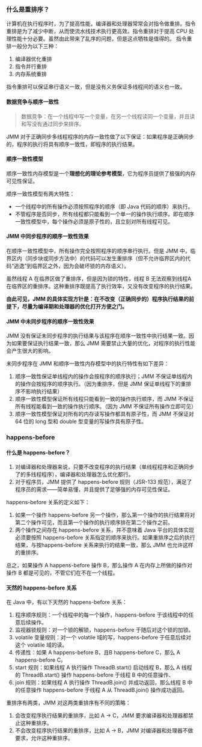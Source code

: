 ### 什么是重排序？
计算机在执行程序时，为了提高性能，编译器和处理器常常会对指令做重排。指令重排是为了减少中断，从而使流水线技术执行更高效。指令重排对于提高 CPU 处理性能十分必要。虽然由此带来了乱序的问题，但是这点牺牲是值得的。
指令重排一般分为以下三种：
1. 编译器优化重排
2. 指令并行重排
3. 内存系统重排

指令重排可以保证串行语义一致，但是没有义务保证多线程间的语义也一致。

#### 数据竞争与顺序一致性
> 数据竞争：在一个线程中写一个变量，在另一个线程读同一个变量，并且读和写没有通过同步来排序。

JMM 对于正确同步多线程程序的内存一致性做了以下保证：如果程序是正确同步的，程序的执行将具有顺序一致性，即程序的执行结果。

#### 顺序一致性模型
顺序一致性内存模型是一个**理想化的理论参考模型**，它为程序员提供了极强的内存可见性保证。

顺序一致性模型有两大特性：
- 一个线程中的所有操作必须按照程序的顺序（即 Java 代码的顺序）来执行。
- 不管程序是否同步，所有线程都只能看到一个单一的操作执行顺序。即在顺序一致性模型中，每个操作必须是原子性的，且立刻对所有线程可见。

#### JMM 中同步程序的顺序一致性效果
在顺序一致性模型中，所有操作完全按照程序的顺序串行执行。但是 JMM 中，临界区内（同步块或同步方法中）的代码可以发生重排序（但不允许临界区内的代码“逃逸”到临界区之外，因为会破坏锁的内存语义）。

虽然线程 A 在临界区做了重排序，但是因为锁的特性，线程 B 无法观察到线程A在临界区的重排序。这种重排序既提高了执行效率，又没有改变程序的执行结果。

**由此可见，JMM 的具体实现方针是：在不改变（正确同步的）程序执行结果的前提下，尽量为编译期和处理器的优化打开方便之门。**

#### JMM 中未同步程序的顺序一致性效果
JMM 没有保证未同步程序的执行结果与该程序在顺序一致性中执行结果一致。因为如果要保证执行结果一致，那么 JMM 需要禁止大量的优化，对程序的执行性能会产生很大的影响。

未同步程序在 JMM 和顺序一致性内存模型中的执行特性有如下差异：

1. 顺序一致性保证单线程内的操作会按程序的顺序执行；JMM 不保证单线程内的操作会按程序的顺序执行。（因为重排序，但是 JMM 保证单线程下的重排序不影响执行结果）
2. 顺序一致性模型保证所有线程只能看到一致的操作执行顺序，而 JMM 不保证所有线程能看到一致的操作执行顺序。（因为 JMM 不保证所有操作立即可见）
3. 顺序一致性模型保证对所有的内存读写操作都具有原子性，而 JMM 不保证对 64 位的 long 型和 double 型变量的写操作具有原子性。

### happens-before
#### 什么是 happens-before？
1. 对编译器和处理器来说，只要不改变程序的执行结果（单线程程序和正确同步了的多线程程序），编译器和处理器怎么优化都行。
2. 对于程序员，JMM 提供了 happens-before 规则（JSR-133 规范），满足了程序员的需求——简单易懂，并且提供了足够强的内存可见性保证。

happens-before 关系的定义如下：
1. 如果一个操作 happens-before 另一个操作，那么第一个操作的执行结果将对第二个操作可见，而且第一个操作的执行顺序排在第二个操作之前。
2. 两个操作之间存在 happens-before 关系，并不意味着 Java 平台的具体实现必须要按照 happens-before 关系指定的顺序来执行。如果重排序之后的执行结果，与按happens-before 关系来执行的结果一致，那么 JMM 也允许这样的重排序。

总之，如果操作 A happens-before 操作 B，那么操作 A 在内存上所做的操作对操作 B 都是可见的，不管它们在不在一个线程。

#### 天然的 happens-before 关系
在 Java 中，有以下天然的 happens-before 关系：

1. 程序顺序规则：一个线程中的每一个操作，happens-before 于该线程中的任意后续操作。
2. 监视器锁规则：对一个锁的解锁，happens-before 于随后对这个锁的加锁。
3. volatile 变量规则：对一个 volatile 域的写，happens-before 于任意后续对这个 volatile 域的读。
4. 传递性：如果 A happens-before B，且B happens-before C，那么 A happens-before C。
5. start 规则：如果线程 A 执行操作 ThreadB.start() 启动线程 B，那么 A 线程的 ThreadB.start() 操作 happens-before 于线程 B 中的任意操作、
6. join 规则：如果线程 A 执行操作 ThreadB.join() 并成功返回，那么线程 B 中的任意操作 happens-before 于线程 A 从 ThreadB.join() 操作成功返回。


重排序有两类，JMM 对这两类重排序有不同的策略：
1. 会改变程序执行结果的重排序，比如 A -> C，JMM 要求编译器和处理器都禁止这种重排序。
2. 不会改变程序执行结果的重排序，比如 A -> B，JMM 对编译器和处理器不做要求，允许这种重排序。
